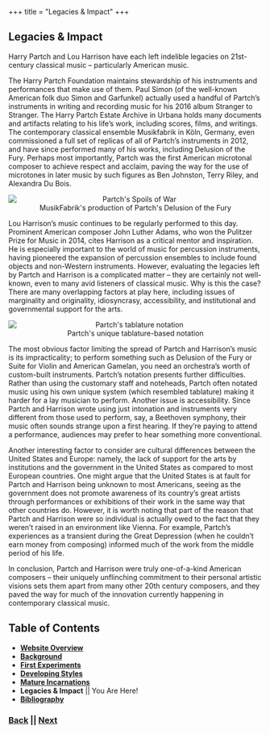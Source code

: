 +++
title = "Legacies & Impact"
+++

## Legacies & Impact

Harry Partch and Lou Harrison have each left indelible legacies on 21st-century classical music – particularly American music. 

The Harry Partch Foundation maintains stewardship of his instruments and performances that make use of them. Paul Simon (of the well-known American folk duo Simon and Garfunkel) actually used a handful of Partch’s instruments in writing and recording music for his 2016 album Stranger to Stranger. The Harry Partch Estate Archive in Urbana holds many documents and artifacts relating to his life’s work, including scores, films, and writings. The contemporary classical ensemble Musikfabrik in Köln, Germany, even commissioned a full set of replicas of all of Partch’s instruments in 2012, and have since performed many of his works, including Delusion of the Fury. Perhaps most importantly, Partch was the first American microtonal composer to achieve respect and acclaim, paving the way for the use of microtones in later music by such figures as Ben Johnston, Terry Riley, and Alexandra Du Bois.

<div align="center">
<img src="/musikfabrik-delusion.jpg" 
        alt="Partch's Spoils of War" 
        style="display: block; margin: 0 auto"/>
MusikFabrik's production of Partch's Delusion of the Fury
</div>

Lou Harrison’s music continues to be regularly performed to this day. Prominent American composer John Luther Adams, who won the Pulitzer Prize for Music in 2014, cites Harrison as a critical mentor and inspiration. He is especially important to the world of music for percussion instruments, having pioneered the expansion of percussion ensembles to include found objects and non-Western instruments.
However, evaluating the legacies left by Partch and Harrison is a complicated matter – they are certainly not well-known, even to many avid listeners of classical music. Why is this the case? There are many overlapping factors at play here, including issues of marginality and originality, idiosyncrasy, accessibility, and institutional and governmental support for the arts. 

<div align="center">
<img src="/partch-tablature.jpg" 
        alt="Partch's tablature notation" 
        style="display: block; margin: 0 auto"/>
Partch's unique tablature-based notation
</div>

The most obvious factor limiting the spread of Partch and Harrison’s music is its impracticality; to perform something such as Delusion of the Fury or Suite for Violin and American Gamelan, you need an orchestra’s worth of custom-built instruments. Partch’s notation presents further difficulties. Rather than using the customary staff and noteheads, Partch often notated music using his own unique system (which resembled tablature) making it harder for a lay musician to perform. Another issue is accessibility. Since Partch and Harrison wrote using just intonation and instruments very different from those used to perform, say, a Beethoven symphony, their music often sounds strange upon a first hearing. If they’re paying to attend a performance, audiences may prefer to hear something more conventional.

Another interesting factor to consider are cultural differences between the United States and Europe: namely, the lack of support for the arts by institutions and the government in the United States as compared to most European countries. One might argue that the United States is at fault for Partch and Harrison being unknown to most Americans, seeing as the government does not promote awareness of its country’s great artists through performances or exhibitions of their work in the same way that other countries do. However, it is worth noting that part of the reason that Partch and Harrison were so individual is actually owed to the fact that they weren’t raised in an environment like Vienna. For example, Partch’s experiences as a transient during the Great Depression (when he couldn’t earn money from composing) informed much of the work from the middle period of his life. 

In conclusion, Partch and Harrison were truly one-of-a-kind American composers – their uniquely unflinching commitment to their personal artistic visions sets them apart from many other 20th century composers, and they paved the way for much of the innovation currently happening in contemporary classical music.

## Table of Contents
- **[Website Overview](/partch-0)**
- **[Background](/partch-1)**
- **[First Experiments](/partch-2)**
- **[Developing Styles](/partch-3)**
- **[Mature Incarnations](/partch-4)**
- **Legacies & Impact** || You Are Here!
- **[Bibliography](/partch-6)**

### [**Back**](/partch-4) || [**Next**](/partch-6)